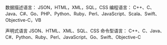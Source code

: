 数据描述语言： JSON，HTML，XML，SQL，CSS
编程语言： C++、C、Java、C#、Go、PHP、Python、Ruby、Perl、JavaScript、Scala、Swift、Objective-C，VB

声明式语言 JSON、HTML、XML、SQL、CSS
命令型语言： C++、C、Java、C#、Python、Ruby、Perl、JavaScript、Go、Swift、Objective-C

